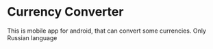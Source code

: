 # Currency Converter
This is mobile app for android, that can convert some currencies. Only Russian language
